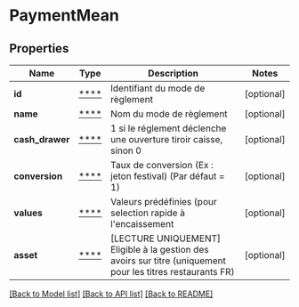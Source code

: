 # PaymentMean

## Properties
Name | Type | Description | Notes
------------ | ------------- | ------------- | -------------
**id** | [****](.md) | Identifiant du mode de règlement | [optional] 
**name** | [****](.md) | Nom du mode de règlement | [optional] 
**cash_drawer** | [****](.md) | 1 si le réglement déclenche une ouverture tiroir caisse, sinon 0 | [optional] 
**conversion** | [****](.md) | Taux de conversion (Ex : jeton festival) (Par défaut &#x3D; 1) | [optional] 
**values** | [****](.md) | Valeurs prédéfinies (pour selection rapide à l&#x27;encaissement | [optional] 
**asset** | [****](.md) | [LECTURE UNIQUEMENT] Eligible à la gestion des avoirs sur titre (uniquement pour les titres restaurants FR) | [optional] 

[[Back to Model list]](../../README.md#documentation-for-models) [[Back to API list]](../../README.md#documentation-for-api-endpoints) [[Back to README]](../../README.md)

